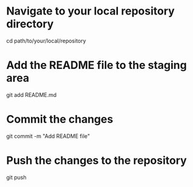 # Navigate to your local repository directory
cd path/to/your/local/repository

# Add the README file to the staging area
git add README.md

# Commit the changes
git commit -m "Add README file"

# Push the changes to the repository
git push
